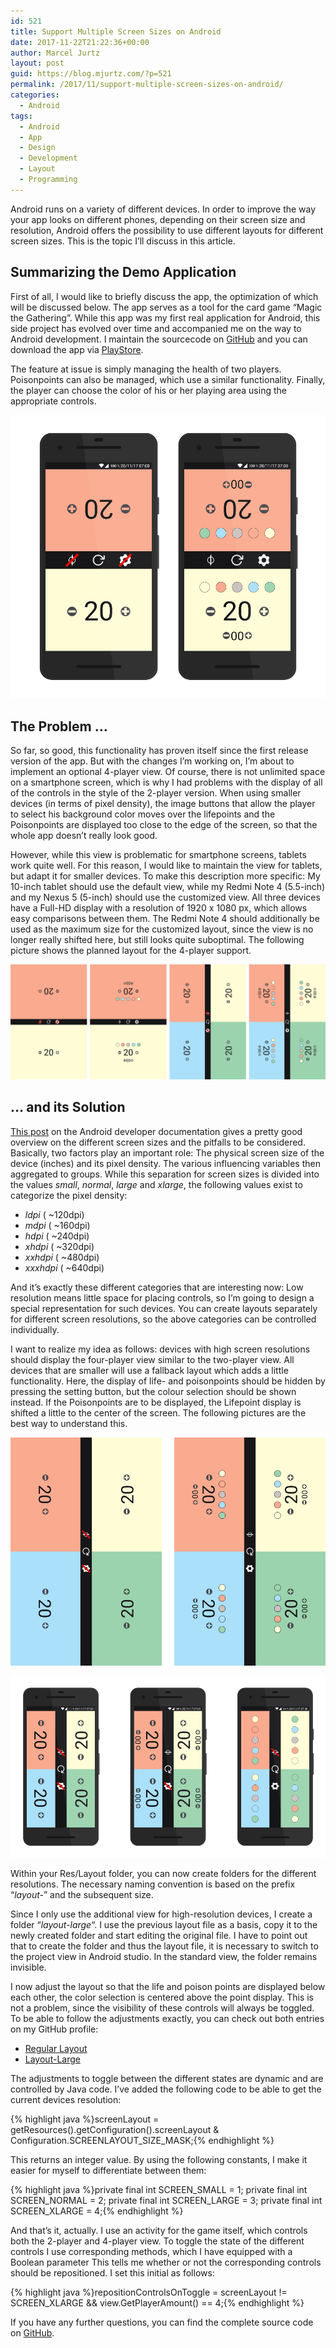 ```yaml
---
id: 521
title: Support Multiple Screen Sizes on Android
date: 2017-11-22T21:22:36+00:00
author: Marcel Jurtz
layout: post
guid: https://blog.mjurtz.com/?p=521
permalink: /2017/11/support-multiple-screen-sizes-on-android/
categories:
  - Android
tags:
  - Android
  - App
  - Design
  - Development
  - Layout
  - Programming
---
```

Android runs on a variety of different devices. In order to improve the way your app looks on different phones, depending on their screen size and resolution, Android offers the possibility to use different layouts for different screen sizes. This is the topic I&#8217;ll discuss in this article.

## Summarizing the Demo Application

First of all, I would like to briefly discuss the app, the optimization of which will be discussed below. The app serves as a tool for the card game &#8220;Magic the Gathering&#8221;. While this app was my first real application for Android, this side project has evolved over time and accompanied me on the way to Android development. I maintain the sourcecode on [GitHub](https://github.com/MarcelJurtz/LifeCounter) and you can download the app via [PlayStore](https://play.google.com/store/apps/details?id=com.marceljurtz.lifecounter).

The feature at issue is simply managing the health of two players. Poisonpoints can also be managed, which use a similar functionality. Finally, the player can choose the color of his or her playing area using the appropriate controls.

![Default 2-Player View](/assets/2017/android_screensizes_1.png)

## The Problem &#8230;

So far, so good, this functionality has proven itself since the first release version of the app. But with the changes I&#8217;m working on, I&#8217;m about to implement an optional 4-player view. Of course, there is not unlimited space on a smartphone screen, which is why I had problems with the display of all of the controls in the style of the 2-player version. When using smaller devices (in terms of pixel density), the image buttons that allow the player to select his background color moves over the lifepoints and the Poisonpoints are displayed too close to the edge of the screen, so that the whole app doesn&#8217;t really look good.

However, while this view is problematic for smartphone screens, tablets work quite well. For this reason, I would like to maintain the view for tablets, but adapt it for smaller devices. To make this description more specific: My 10-inch tablet should use the default view, while my Redmi Note 4 (5.5-inch) and my Nexus 5 (5-inch) should use the customized view. All three devices have a Full-HD display with a resolution of 1920 x 1080 px, which allows easy comparisons between them. The Redmi Note 4 should additionally be used as the maximum size for the customized layout, since the view is no longer really shifted here, but still looks quite suboptimal. The following picture shows the planned layout for the 4-player support.

![2 and 4-Player Views for Tablets](/assets/2017/android_screensizes_2.png)

## &#8230; and its Solution

[This post](https://developer.android.com/guide/practices/screens_support.html) on the Android developer documentation gives a pretty good overview on the different screen sizes and the pitfalls to be considered. Basically, two factors play an important role: The physical screen size of the device (inches) and its pixel density. The various influencing variables then aggregated to groups. While this separation for screen sizes is divided into the values _small_, _normal_, _large_ and _xlarge_, the following values exist to categorize the pixel density:

  * _ldpi_ ( ~120dpi)
  * _mdpi_ ( ~160dpi)
  * _hdpi_ ( ~240dpi)
  * _xhdpi_ ( ~320dpi)
  * _xxhdpi_ ( ~480dpi)
  * _xxxhdpi_ ( ~640dpi)

And it&#8217;s exactly these different categories that are interesting now: Low resolution means little space for placing controls, so I&#8217;m going to design a special representation for such devices. You can create layouts separately for different screen resolutions, so the above categories can be controlled individually.

I want to realize my idea as follows: devices with high screen resolutions should display the four-player view similar to the two-player view. All devices that are smaller will use a fallback layout which adds a little functionality. Here, the display of life- and poisonpoints should be hidden by pressing the setting button, but the colour selection should be shown instead. If the Poisonpoints are to be displayed, the Lifepoint display is shifted a little to the center of the screen. The following pictures are the best way to understand this.

![4-Player Tablet View](/assets/2017/android_screensizes_3.png)


![4-Player Smartphone View](/assets/2017/android_screensizes_4.png)


Within your Res/Layout folder, you can now create folders for the different resolutions. The necessary naming convention is based on the prefix &#8220;_layout-_&#8221; and the subsequent size.
  
Since I only use the additional view for high-resolution devices, I create a folder &#8220;_layout-large_&#8220;. I use the previous layout file as a basis, copy it to the newly created folder and start editing the original file. I have to point out that to create the folder and thus the layout file, it is necessary to switch to the project view in Android studio. In the standard view, the folder remains invisible.

I now adjust the layout so that the life and poison points are displayed below each other, the color selection is centered above the point display. This is not a problem, since the visibility of these controls will always be toggled. To be able to follow the adjustments exactly, you can check out both entries on my GitHub profile:

  * [Regular Layout](https://github.com/MarcelJurtz/LifeCounter/blob/maintenance/app/src/main/res/layout/activity_main_4player.xml)
  * [Layout-Large](https://github.com/MarcelJurtz/LifeCounter/blob/maintenance/app/src/main/res/layout-large/activity_main_4player.xml)

The adjustments to toggle between the different states are dynamic and are controlled by Java code. I&#8217;ve added the following code to be able to get the current devices resolution:

{% highlight java %}screenLayout = getResources().getConfiguration().screenLayout & Configuration.SCREENLAYOUT_SIZE_MASK;{% endhighlight %}

This returns an integer value. By using the following constants, I make it easier for myself to differentiate between them:

{% highlight java %}private final int SCREEN_SMALL = 1;
private final int SCREEN_NORMAL = 2;
private final int SCREEN_LARGE = 3;
private final int SCREEN_XLARGE = 4;{% endhighlight %}

And that&#8217;s it, actually. I use an activity for the game itself, which controls both the 2-player and 4-player view. To toggle the state of the different controls I use corresponding methods, which I have equipped with a Boolean parameter This tells me whether or not the corresponding controls should be repositioned. I set this initial as follows:

{% highlight java %}repositionControlsOnToggle = screenLayout != SCREEN_XLARGE && view.GetPlayerAmount() == 4;{% endhighlight %}

If you have any further questions, you can find the complete source code on [GitHub](https://github.com/MarcelJurtz/LifeCounter).